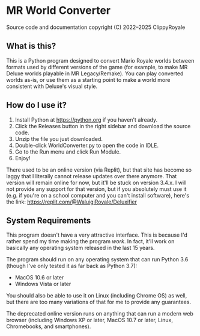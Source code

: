 # MR World Converter

Source code and documentation copyright (C) 2022–2025 ClippyRoyale

## What is this?

This is a Python program designed to convert Mario Royale worlds between formats used by different versions of the game (for example, to make MR Deluxe worlds playable in MR Legacy/Remake). You can play converted worlds as-is, or use them as a starting point to make a world more consistent with Deluxe's visual style.

## How do I use it?

1. Install Python at https://python.org if you haven't already.
2. Click the Releases button in the right sidebar and download the source code.
3. Unzip the file you just downloaded.
4. Double-click WorldConverter.py to open the code in IDLE.
5. Go to the Run menu and click Run Module.
6. Enjoy!

There used to be an online version (via Replit), but that site has become so laggy that I literally cannot release updates over there anymore. That version will remain online for now, but it'll be stuck on version 3.4.x. I will not provide any support for that version, but if you absolutely must use it (e.g. if you're on a school computer and you can't install software), here's the link: https://replit.com/@WaluigiRoyale/Deluxifier

## System Requirements
This program doesn't have a very attractive interface. This is because I'd rather spend my time making the program *work*. In fact, it'll work on basically any operating system released in the last 15 years.

The program should run on any operating system that can run Python 3.6 (though I've only tested it as far back as Python 3.7):
* MacOS 10.6 or later
* Windows Vista or later

You should also be able to use it on Linux (including Chrome OS) as well, but there are too many variations of that for me to provide any guarantees.

The deprecated online version runs on anything that can run a modern web browser (including Windows XP or later, MacOS 10.7 or later, Linux, Chromebooks, and smartphones).
